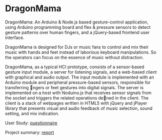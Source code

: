 DragonMama
==========

DragonMama: An Arduino & Node.js based gesture-control application,	using Arduino programming board and flex & pressure sensors to detect gesture patterns over human fingers, and a jQuery-based frontend user interface.

DragonMama is 
designed for DJs or music fans to control and mix their
music with hands and feet instead of laborious keyboard
manipulations. So the operators can focus on the essence
of music without distraction.

DragonMama, as a typical HCI prototype, consists of a
sensor-based gesture input module, a server for listening
signals, and a web-based client with graphical and audio
output. The input module is implemented with an
Arduino module and peripheral pressure-based sensors,
responsible for transferring ngers or feet gestures into
digital signals. The server is implemented on a host with
Noduino.js that receives sensor signals from the socket
and triggers the related operations dened in the client.
The client is a stack of webpages written in HTML5 with
jQuery and jPlayer library that presents visual and audio
feedback of music selection, sound setting, and mix
indication.

User Study: [questionnaire](https://docs.google.com/forms/d/1-py5HNrSw_4GpVYpmu6zPVSF9zuEGODUZNJirohb-P8/viewform)

Project summary: [report](https://github.com/dejavu1988/dragonmama/blob/master/report/intsys_report.pdf)
